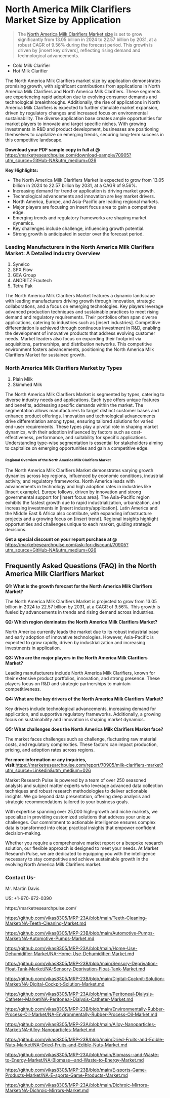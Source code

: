 <h1>North America Milk Clarifiers Market&nbsp;Size by Application</h1><blockquote><p>The <a href="https://marketresearchpulse.com/download-sample/70905?utm_source=GitHub-NA&amp;utm_medium=026">North America Milk Clarifiers Market size</a> is set to grow significantly from 13.05 billion in 2024 to 22.57 billion by 2031, at a robust CAGR of 9.56% during the forecast period. This growth is driven by [insert key drivers], reflecting rising demand and technological advancements.</p></blockquote><ul><li>Cold Milk Clarifier<li> Hot Milk Clarifier</li></ul><p>The North America Milk Clarifiers market size by application demonstrates promising growth, with significant contributions from applications in North America Milk Clarifiers and North America Milk Clarifiers. These segments are experiencing rapid adoption due to evolving consumer demands and technological breakthroughs. Additionally, the rise of applications in North America Milk Clarifiers is expected to further stimulate market expansion, driven by regulatory changes and increased focus on environmental sustainability. The diverse application base creates ample opportunities for market players to innovate and target specific niches. With growing investments in R&D and product development, businesses are positioning themselves to capitalize on emerging trends, securing long-term success in this competitive landscape.</p><p><strong>Download your PDF sample copy in full at @ </strong><a href="https://marketresearchpulse.com/download-sample/70905?utm_source=GitHub-NA&amp;utm_medium=026">https://marketresearchpulse.com/download-sample/70905?utm_source=GitHub-NA&amp;utm_medium=026</a></p><p><strong>Key Highlights: </strong></p><ul><li>The North America Milk Clarifiers Market is expected to grow from 13.05 billion in 2024 to 22.57 billion by 2031, at a CAGR of 9.56%.</li><li>Increasing demand for trend or application is driving market growth.</li><li>Technological advancements and innovation are key market drivers.</li><li>North America, Europe, and Asia-Pacific are leading regional markets.</li><li>Major players are focusing on insert focus area to gain a competitive edge.</li><li>Emerging trends and regulatory frameworks are shaping market dynamics.</li><li>Key challenges include challenge, influencing growth potential.</li><li>Strong growth is anticipated in sector over the forecast period.</li></ul><h3>Leading Manufacturers in the North America Milk Clarifiers Market: A Detailed Industry Overview</h3><ol><li>Synelco</li><li>SPX Flow</li><li>GEA Group</li><li>ANDRITZ Frautech</li><li>Tetra Pak</li></ol><div class="flex max-w-full flex-col flex-grow"><div class="min-h-8 text-message flex w-full flex-col items-end gap-2 whitespace-normal break-words [.text-message+&amp;]:mt-5" dir="auto" data-message-author-role="assistant" data-message-id="fd8432e4-4910-450d-b182-61b7bfb0a01f" data-message-model-slug="gpt-4o"><div class="flex w-full flex-col gap-1 empty:hidden first:pt-[3px]"><div class="markdown prose w-full break-words dark:prose-invert light"><p>The North America Milk Clarifiers Market features a dynamic landscape with leading manufacturers driving growth through innovation, strategic collaborations, and a focus on emerging technologies. Key players leverage advanced production techniques and sustainable practices to meet rising demand and regulatory requirements. Their portfolios often span diverse applications, catering to industries such as [insert industries]. Competitive differentiation is achieved through continuous investment in R&amp;D, enabling the development of innovative products that address evolving customer needs. Market leaders also focus on expanding their footprint via acquisitions, partnerships, and distribution networks. This competitive environment fosters advancements, positioning the North America Milk Clarifiers Market for sustained growth.</p></div></div></div></div><h3>North America Milk Clarifiers Market by Types</h3><ol><li>Plain Milk<li> Skimmed Milk</li></ol><div class="flex max-w-full flex-col flex-grow"><div class="min-h-8 text-message flex w-full flex-col items-end gap-2 whitespace-normal break-words [.text-message+&amp;]:mt-5" dir="auto" data-message-author-role="assistant" data-message-id="084470be-0bb7-4664-bddf-5156b4f41249" data-message-model-slug="gpt-4o-mini"><div class="flex w-full flex-col gap-1 empty:hidden first:pt-[3px]"><div class="markdown prose w-full break-words dark:prose-invert light"><p>The North America Milk Clarifiers Market is segmented by types, catering to diverse industry needs and applications. Each type offers unique features and benefits, addressing specific demands within the market. The segmentation allows manufacturers to target distinct customer bases and enhance product offerings. Innovation and technological advancements drive differentiation among types, ensuring tailored solutions for varied end-user requirements. These types play a pivotal role in shaping market dynamics, with their adoption influenced by factors such as cost-effectiveness, performance, and suitability for specific applications. Understanding type-wise segmentation is essential for stakeholders aiming to capitalize on emerging opportunities and gain a competitive edge.</p></div></div></div></div><h3><span style="font-size: 11px;">Regional Overview of the North America Milk Clarifiers Market</span></h3><div class="flex max-w-full flex-col flex-grow"><div class="min-h-8 text-message flex w-full flex-col items-end gap-2 whitespace-normal break-words [.text-message+&amp;]:mt-5" dir="auto" data-message-author-role="assistant" data-message-id="e9038762-ce64-4e30-91c9-9bd413514231" data-message-model-slug="gpt-4o-mini"><div class="flex w-full flex-col gap-1 empty:hidden first:pt-[3px]"><div class="markdown prose w-full break-words dark:prose-invert light"><p>The North America Milk Clarifiers Market demonstrates varying growth dynamics across key regions, influenced by economic conditions, industrial activity, and regulatory frameworks. North America leads with advancements in technology and high adoption rates in industries like [insert example]. Europe follows, driven by innovation and strong governmental support for [insert focus area]. The Asia-Pacific region exhibits the fastest growth due to rapid industrialization, urbanization, and increasing investments in [insert industry/application]. Latin America and the Middle East &amp; Africa also contribute, with expanding infrastructure projects and a growing focus on [insert trend]. Regional insights highlight opportunities and challenges unique to each market, guiding strategic decisions.</p></div></div></div></div><p><strong>Get a special discount on your report purchase at @ </strong><a href="https://marketresearchpulse.com/ask-for-discount/70905?utm_source=GitHub-NA&amp;utm_medium=026">https://marketresearchpulse.com/ask-for-discount/70905?utm_source=GitHub-NA&amp;utm_medium=026</a></p><h2>Frequently Asked Questions (FAQ) in the North America Milk Clarifiers Market</h2><p><strong>Q1: What is the growth forecast for the North America Milk Clarifiers Market?</strong></p><p>The North America Milk Clarifiers Market is projected to grow from 13.05 billion in 2024 to 22.57 billion by 2031, at a CAGR of 9.56%. This growth is fueled by advancements in trends and rising demand across industries.</p><p><strong>Q2: Which region dominates the North America Milk Clarifiers Market?</strong></p><p>North America currently leads the market due to its robust industrial base and early adoption of innovative technologies. However, Asia-Pacific is expected to grow rapidly, driven by industrialization and increasing investments in application.</p><p><strong>Q3: Who are the major players in the North America Milk Clarifiers Market?</strong></p><p>Leading manufacturers include North America Milk Clarifiers, known for their extensive product portfolios, innovation, and strong presence. These players focus on R&amp;D and strategic partnerships to maintain competitiveness.</p><p><strong>Q4: What are the key drivers of the North America Milk Clarifiers Market?</strong></p><p>Key drivers include technological advancements, increasing demand for application, and supportive regulatory frameworks. Additionally, a growing focus on sustainability and innovation is shaping market dynamics.</p><p><strong>Q5: What challenges does the North America Milk Clarifiers Market face?</strong></p><p>The market faces challenges such as challenge, fluctuating raw material costs, and regulatory complexities. These factors can impact production, pricing, and adoption rates across regions.</p><p><strong>For more information or any inquiries, visit&nbsp;</strong><a href="https://marketresearchpulse.com/report/70905/milk-clarifiers-market?utm_source=Linkedin&utm_medium=026">https://marketresearchpulse.com/report/70905/milk-clarifiers-market?utm_source=Linkedin&utm_medium=026</a></p><p>Market Research Pulse is powered by a team of over 250 seasoned analysts and subject matter experts who leverage advanced data collection techniques and robust research methodologies to deliver actionable insights. We go beyond data presentation, offering deep analysis and strategic recommendations tailored to your business goals.</p><p>With expertise spanning over 25,000 high-growth and niche markets, we specialize in providing customized solutions that address your unique challenges. Our commitment to actionable intelligence ensures complex data is transformed into clear, practical insights that empower confident decision-making.</p><p>Whether you require a comprehensive market report or a bespoke research solution, our flexible approach is designed to meet your needs. At Market Research Pulse, we are dedicated to equipping you with the intelligence necessary to stay competitive and achieve sustainable growth in the evolving North America Milk Clarifiers market.</p><h3><strong>Contact Us-</strong></h3><p>Mr. Martin Davis</p><p>US: +1-970-672-0390</p><p>https://marketresearchpulse.com/</p><p><a href="https://github.com/vikas8305/MRP-23A/blob/main/Teeth-Cleaning-Market/NA-Teeth-Cleaning-Market.md">https://github.com/vikas8305/MRP-23A/blob/main/Teeth-Cleaning-Market/NA-Teeth-Cleaning-Market.md</a></p><p><a href="https://github.com/vikas8305/MRP-23B/blob/main/Automotive-Pumps-Market/NA-Automotive-Pumps-Market.md">https://github.com/vikas8305/MRP-23B/blob/main/Automotive-Pumps-Market/NA-Automotive-Pumps-Market.md</a></p><p><a href="https://github.com/vikas8305/MRP-23A/blob/main/Home-Use-Dehumidifier-Market/NA-Home-Use-Dehumidifier-Market.md">https://github.com/vikas8305/MRP-23A/blob/main/Home-Use-Dehumidifier-Market/NA-Home-Use-Dehumidifier-Market.md</a></p><p><a href="https://github.com/vikas8305/MRP-23B/blob/main/Sensory-Deprivation-Float-Tank-Market/NA-Sensory-Deprivation-Float-Tank-Market.md">https://github.com/vikas8305/MRP-23B/blob/main/Sensory-Deprivation-Float-Tank-Market/NA-Sensory-Deprivation-Float-Tank-Market.md</a></p><p><a href="https://github.com/vikas8305/MRP-23B/blob/main/Digital-Cockpit-Solution-Market/NA-Digital-Cockpit-Solution-Market.md">https://github.com/vikas8305/MRP-23B/blob/main/Digital-Cockpit-Solution-Market/NA-Digital-Cockpit-Solution-Market.md</a></p><p><a href="https://github.com/vikas8305/MRP-23A/blob/main/Peritoneal-Dialysis-Catheter-Market/NA-Peritoneal-Dialysis-Catheter-Market.md">https://github.com/vikas8305/MRP-23A/blob/main/Peritoneal-Dialysis-Catheter-Market/NA-Peritoneal-Dialysis-Catheter-Market.md</a></p><p><a href="https://github.com/vikas8305/MRP-23B/blob/main/Environmentally-Rubber-Process-Oil-Market/NA-Environmentally-Rubber-Process-Oil-Market.md">https://github.com/vikas8305/MRP-23B/blob/main/Environmentally-Rubber-Process-Oil-Market/NA-Environmentally-Rubber-Process-Oil-Market.md</a></p><p><a href="https://github.com/vikas8305/MRP-23A/blob/main/Alloy-Nanoparticles-Market/NA-Alloy-Nanoparticles-Market.md">https://github.com/vikas8305/MRP-23A/blob/main/Alloy-Nanoparticles-Market/NA-Alloy-Nanoparticles-Market.md</a></p><p><a href="https://github.com/vikas8305/MRP-23B/blob/main/Dried-Fruits-and-Edible-Nuts-Market/NA-Dried-Fruits-and-Edible-Nuts-Market.md">https://github.com/vikas8305/MRP-23B/blob/main/Dried-Fruits-and-Edible-Nuts-Market/NA-Dried-Fruits-and-Edible-Nuts-Market.md</a></p><p><a href="https://github.com/vikas8305/MRP-23A/blob/main/Biomass--and-Waste-to-Energy-Market/NA-Biomass--and-Waste-to-Energy-Market.md">https://github.com/vikas8305/MRP-23A/blob/main/Biomass--and-Waste-to-Energy-Market/NA-Biomass--and-Waste-to-Energy-Market.md</a></p><p><a href="https://github.com/vikas8305/MRP-23B/blob/main/E-sports-Game-Products-Market/NA-E-sports-Game-Products-Market.md">https://github.com/vikas8305/MRP-23B/blob/main/E-sports-Game-Products-Market/NA-E-sports-Game-Products-Market.md</a></p><p><a href="https://github.com/vikas8305/MRP-23A/blob/main/Dichroic-Mirrors-Market/NA-Dichroic-Mirrors-Market.md">https://github.com/vikas8305/MRP-23A/blob/main/Dichroic-Mirrors-Market/NA-Dichroic-Mirrors-Market.md</a></p>
